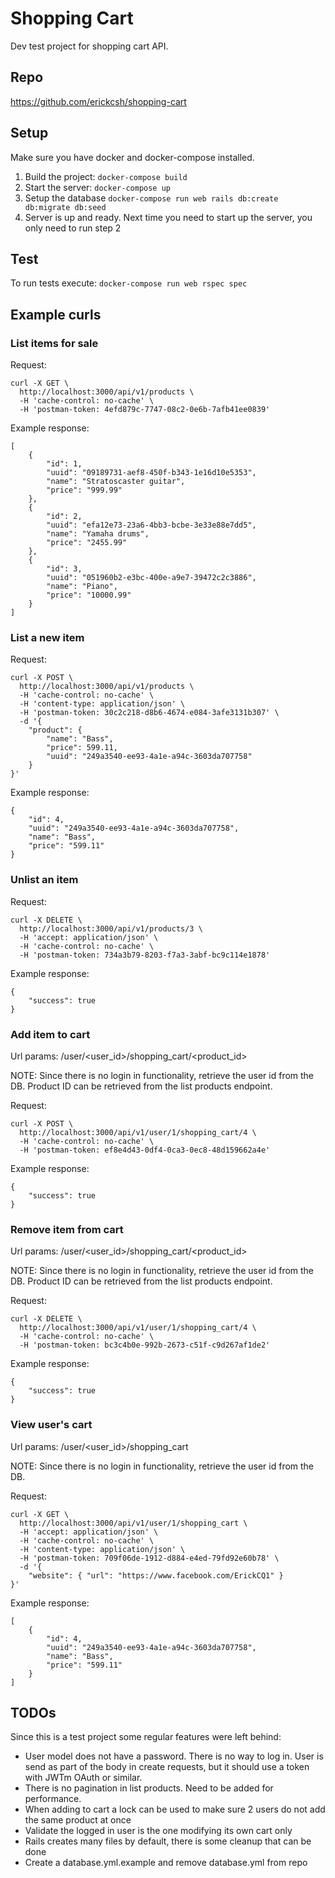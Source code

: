 # Shopping Cart

Dev test project for shopping cart API.

## Repo

https://github.com/erickcsh/shopping-cart

## Setup

Make sure you have docker and docker-compose installed.

1. Build the project: `docker-compose build`
2. Start the server: `docker-compose up`
3. Setup the database `docker-compose run web rails db:create db:migrate db:seed`
4. Server is up and ready. Next time you need to start up the server, you only need to run step 2


## Test

To run tests execute: `docker-compose run web rspec spec`

## Example curls

### List items for sale

Request:
```
curl -X GET \
  http://localhost:3000/api/v1/products \
  -H 'cache-control: no-cache' \
  -H 'postman-token: 4efd879c-7747-08c2-0e6b-7afb41ee0839'
```
Example response:
```
[
    {
        "id": 1,
        "uuid": "09189731-aef8-450f-b343-1e16d10e5353",
        "name": "Stratoscaster guitar",
        "price": "999.99"
    },
    {
        "id": 2,
        "uuid": "efa12e73-23a6-4bb3-bcbe-3e33e88e7dd5",
        "name": "Yamaha drums",
        "price": "2455.99"
    },
    {
        "id": 3,
        "uuid": "051960b2-e3bc-400e-a9e7-39472c2c3886",
        "name": "Piano",
        "price": "10000.99"
    }
]
```

### List a new item

Request:
```
curl -X POST \
  http://localhost:3000/api/v1/products \
  -H 'cache-control: no-cache' \
  -H 'content-type: application/json' \
  -H 'postman-token: 30c2c218-d8b6-4674-e084-3afe3131b307' \
  -d '{
	"product": {
		"name": "Bass",
		"price": 599.11,
		"uuid": "249a3540-ee93-4a1e-a94c-3603da707758"
	}
}'
```

Example response:
```
{
    "id": 4,
    "uuid": "249a3540-ee93-4a1e-a94c-3603da707758",
    "name": "Bass",
    "price": "599.11"
}
```

### Unlist an item

Request:
```
curl -X DELETE \
  http://localhost:3000/api/v1/products/3 \
  -H 'accept: application/json' \
  -H 'cache-control: no-cache' \
  -H 'postman-token: 734a3b79-8203-f7a3-3abf-bc9c114e1878'
```

Example response:
```
{
    "success": true
}
```

### Add item to cart

Url params:
/user/<user_id>/shopping_cart/<product_id>

NOTE: Since there is no login in functionality, retrieve the user id from the DB. Product ID can be retrieved from the list products endpoint.

Request:
```
curl -X POST \
  http://localhost:3000/api/v1/user/1/shopping_cart/4 \
  -H 'cache-control: no-cache' \
  -H 'postman-token: ef8e4d43-0df4-0ca3-0ec8-48d159662a4e'
```

Example response:
```
{
    "success": true
}
```

### Remove item from cart

Url params:
/user/<user_id>/shopping_cart/<product_id>

NOTE: Since there is no login in functionality, retrieve the user id from the DB. Product ID can be retrieved from the list products endpoint.

Request:
```
curl -X DELETE \
  http://localhost:3000/api/v1/user/1/shopping_cart/4 \
  -H 'cache-control: no-cache' \
  -H 'postman-token: bc3c4b0e-992b-2673-c51f-c9d267af1de2'
```

Example response:
```
{
    "success": true
}
```

### View user's cart

Url params:
/user/<user_id>/shopping_cart

NOTE: Since there is no login in functionality, retrieve the user id from the DB. 

Request:
```
curl -X GET \
  http://localhost:3000/api/v1/user/1/shopping_cart \
  -H 'accept: application/json' \
  -H 'cache-control: no-cache' \
  -H 'content-type: application/json' \
  -H 'postman-token: 709f06de-1912-d884-e4ed-79fd92e60b78' \
  -d '{
	"website": { "url": "https://www.facebook.com/ErickCQ1" }
}'
```

Example response:
```
[
    {
        "id": 4,
        "uuid": "249a3540-ee93-4a1e-a94c-3603da707758",
        "name": "Bass",
        "price": "599.11"
    }
]
```

## TODOs

Since this is a test project some regular features were left behind:

- User model does not have a password. There is no way to log in. User is send as part of the body in create requests, but it should use a token with JWTm OAuth or similar.
- There is no pagination in list products. Need to be added for performance.
- When adding to cart a lock can be used to make sure 2 users do not add the same product at once
- Validate the logged in user is the one modifying its own cart only
- Rails creates many files by default, there is some cleanup that can be done
- Create a database.yml.example and remove database.yml from repo